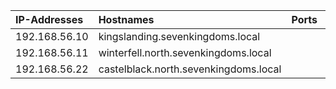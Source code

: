 | IP-Addresses   | Hostnames                             | Ports   | Services   | Banners   | OS   |
|:---------------|:--------------------------------------|:--------|:-----------|:----------|:-----|
| 192.168.56.10  | kingslanding.sevenkingdoms.local      |         |            |           |      |
| 192.168.56.11  | winterfell.north.sevenkingdoms.local  |         |            |           |      |
| 192.168.56.22  | castelblack.north.sevenkingdoms.local |         |            |           |      |